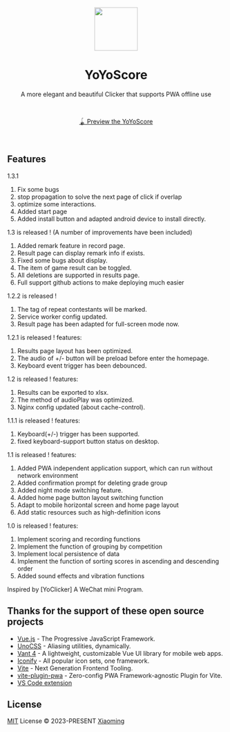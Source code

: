 <br>

<p align="center">
<img src="https://yoyoscore.cc/YoYoScoreNew.webp" style="width:100px;" />
</p>

<h1 align="center">YoYoScore</h1>

<p align="center">
A more elegant and beautiful Clicker that supports PWA offline use
</p>

<br>
<p align="center">
<a href="https://yoyoscore.cc/">🪀 Preview the YoYoScore</a>

</p>
<br>

## Features
1.3.1
  1. Fix some bugs
  2. stop propagation to solve the next page of click if overlap
  3. optimize some interactions.
  4. Added start page
  5. Added install button and adapted android device to install directly.

1.3 is released ! (A number of improvements have been included)
  1. Added remark feature in record page.
  2. Result page can display remark info if exists.
  3. Fixed some bugs about display. 
  4. The item of game result can be toggled.
  5. All deletions are supported in results page.
  6. Full support github actions to make deploying much easier
  
1.2.2 is released !
  1. The tag of repeat contestants will be marked.
  2. Service worker config updated.
  3. Result page has been adapted for full-screen mode now.

1.2.1 is released !
features:
  1. Results page layout has been optimized.
  2. The audio of +/- button will be preload before enter the homepage.
  3. Keyboard event trigger has been debounced.

1.2 is released !
features:
  1. Results can be exported to xlsx.
  2. The method of audioPlay was optimized.
  3. Nginx config updated (about cache-control).
  
1.1.1 is released !
features:
  1. Keyboard(+/-) trigger has been supported.
  2. fixed keyboard-support button status on desktop.

1.1 is released !
features:
  1. Added PWA independent application support, which can run without network environment
  2. Added confirmation prompt for deleting grade group
  3. Added night mode switching feature.
  4. Added home page button layout switching function
  5. Adapt to mobile horizontal screen and home page layout
  6. Add static resources such as high-definition icons

1.0 is released !
features:
  1. Implement scoring and recording functions
  2. Implement the function of grouping by competition
  3. Implement local persistence of data
  4. Implement the function of sorting scores in ascending and descending order
  5. Added sound effects and vibration functions

Inspired by [YoClicker] A WeChat mini Program.

## Thanks for the support of these open source projects 
- [Vue.js](https://vuejs.org/) - The Progressive JavaScript Framework.
- [UnoCSS](https://unocss.dev/) - Aliasing utilities, dynamically.
- [Vant 4](https://github.com/youzan/vant/) - A lightweight, customizable Vue UI library for mobile web apps.
- [Iconify](https://iconify.design/) - All popular icon sets, one framework.
- [Vite](https://github.com/vitejs/vite) - Next Generation Frontend Tooling.
- [vite-plugin-pwa](https://github.com/vite-pwa/vite-plugin-pwa) - Zero-config PWA Framework-agnostic Plugin for Vite.
- [VS Code extension](https://marketplace.visualstudio.com/items?itemName=antfu.unocss)

## License

[MIT](./LICENSE) License &copy; 2023-PRESENT [Xiaoming](https://github.com/coderlxm)
